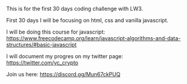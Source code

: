 This is for the first 30 days coding challenge with LW3.  
  
First 30 days I will be focusing on html, css and vanilla javascript. 
    
I will be doing this course for javascript: https://www.freecodecamp.org/learn/javascript-algorithms-and-data-structures/#basic-javascript  
  
I will document my progres on my twitter page: https://twitter.com/yc_crypto  
  
Join us here: https://discord.gg/Mun67ckPUQ  
